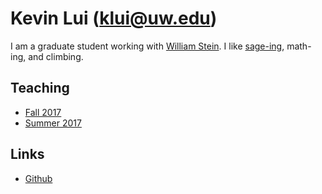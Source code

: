 # Kevin Lui (<klui@uw.edu>)

I am a graduate student working with [William Stein](http://wstein.org/). I
like [sage-ing](http://www.sagemath.org/), math-ing, and climbing.

## Teaching

* [Fall 2017](./au17m308)
* [Summer 2017](./su17m126)

## Links

* [Github](https://github.com/kevinywlui/)
